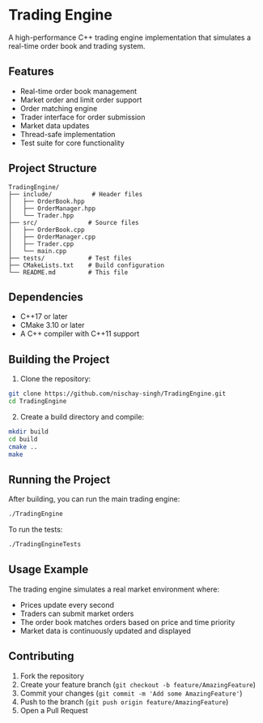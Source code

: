 # Trading Engine

A high-performance C++ trading engine implementation that simulates a real-time order book and trading system.

## Features

- Real-time order book management
- Market order and limit order support
- Order matching engine
- Trader interface for order submission
- Market data updates
- Thread-safe implementation
- Test suite for core functionality

## Project Structure

```
TradingEngine/
├── include/           # Header files
│   ├── OrderBook.hpp
│   ├── OrderManager.hpp
│   └── Trader.hpp
├── src/              # Source files
│   ├── OrderBook.cpp
│   ├── OrderManager.cpp
│   ├── Trader.cpp
│   └── main.cpp
├── tests/            # Test files
├── CMakeLists.txt    # Build configuration
└── README.md         # This file
```

## Dependencies

- C++17 or later
- CMake 3.10 or later
- A C++ compiler with C++11 support

## Building the Project

1. Clone the repository:

```bash
git clone https://github.com/nischay-singh/TradingEngine.git
cd TradingEngine
```

2. Create a build directory and compile:

```bash
mkdir build
cd build
cmake ..
make
```

## Running the Project

After building, you can run the main trading engine:

```bash
./TradingEngine
```

To run the tests:

```bash
./TradingEngineTests
```

## Usage Example

The trading engine simulates a real market environment where:

- Prices update every second
- Traders can submit market orders
- The order book matches orders based on price and time priority
- Market data is continuously updated and displayed

## Contributing

1. Fork the repository
2. Create your feature branch (`git checkout -b feature/AmazingFeature`)
3. Commit your changes (`git commit -m 'Add some AmazingFeature'`)
4. Push to the branch (`git push origin feature/AmazingFeature`)
5. Open a Pull Request
